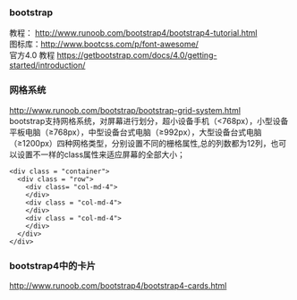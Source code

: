 ### bootstrap 
教程：  http://www.runoob.com/bootstrap4/bootstrap4-tutorial.html   
图标库：http://www.bootcss.com/p/font-awesome/   
官方4.0 教程 https://getbootstrap.com/docs/4.0/getting-started/introduction/
### 网格系统   
http://www.runoob.com/bootstrap/bootstrap-grid-system.html    
bootstrap支持网格系统，对屏幕进行划分，超小设备手机（<768px），小型设备平板电脑（≥768px），中型设备台式电脑（≥992px），大型设备台式电脑（≥1200px）四种网格类型，分别设置不同的栅格属性,总的列数都为12列，也可以设置不一样的class属性来适应屏幕的全部大小；
```
<div class = "container">
  <div class = "row">
    <div class= "col-md-4">
    </div>
    <div class = "col-md-4">
    </div>
    <div class = "col-md-4">
    </div>
  </div>
</div>
```
### bootstrap4中的卡片  
http://www.runoob.com/bootstrap4/bootstrap4-cards.html   

